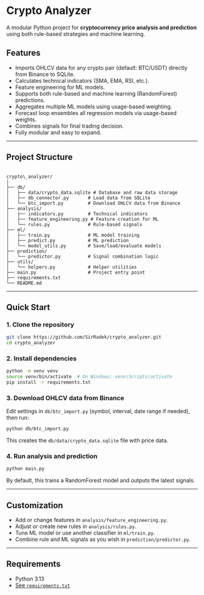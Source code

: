 # Crypto Analyzer

A modular Python project for **cryptocurrency price analysis and prediction** using both rule-based strategies and machine learning.

## Features

- Imports OHLCV data for any crypto pair (default: BTC/USDT) directly from Binance to SQLite.
- Calculates technical indicators (SMA, EMA, RSI, etc.).
- Feature engineering for ML models.
- Supports both rule-based and machine learning (RandomForest) predictions.
- Aggregates multiple ML models using usage-based weighting.
- Forecast loop ensembles all regression models via usage-based weights.
- Combines signals for final trading decision.
- Fully modular and easy to expand.

---

## Project Structure

```

crypto\_analyzer/
│
├── db/
│   ├── data/crypto_data.sqlite # Database and raw data storage
│   ├── db_connector.py       # Load data from SQLite
│   └── btc_import.py         # Download OHLCV data from Binance
├── analysis/
│   ├── indicators.py         # Technical indicators
│   ├── feature_engineering.py # Feature creation for ML
│   └── rules.py              # Rule-based signals
├── ml/
│   ├── train.py              # ML model training
│   ├── predict.py            # ML prediction
│   └── model_utils.py        # Save/load/evaluate models
├── prediction/
│   └── predictor.py          # Signal combination logic
├── utils/
│   └── helpers.py            # Helper utilities
├── main.py                   # Project entry point
├── requirements.txt
└── README.md

````

---

## Quick Start

### 1. Clone the repository

```bash
git clone https://github.com/SirRadek/crypto_analyzer.git
cd crypto_analyzer
````

### 2. Install dependencies

```bash
python -m venv venv
source venv/bin/activate  # On Windows: venv\Scripts\activate
pip install -r requirements.txt
```

### 3. Download OHLCV data from Binance

Edit settings in `db/btc_import.py` (symbol, interval, date range if needed), then run:

```bash
python db/btc_import.py
```

This creates the `db/data/crypto_data.sqlite` file with price data.

### 4. Run analysis and prediction

```bash
python main.py
```

By default, this trains a RandomForest model and outputs the latest signals.

---

## Customization

* Add or change features in `analysis/feature_engineering.py`.
* Adjust or create new rules in `analysis/rules.py`.
* Tune ML model or use another classifier in `ml/train.py`.
* Combine rule and ML signals as you wish in `prediction/predictor.py`.

---

## Requirements

* Python 3.13
* [See `requirements.txt`](./requirements.txt)
